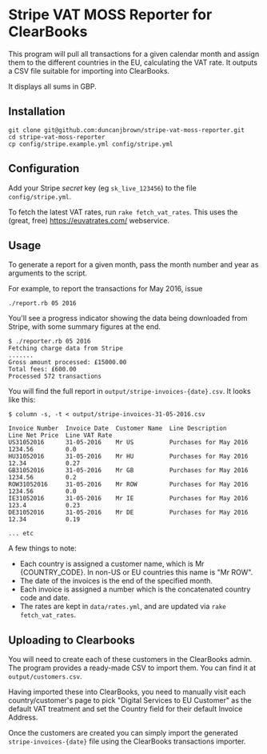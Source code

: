 # Stripe VAT MOSS Reporter for ClearBooks

This program will pull all transactions for a given calendar month and assign them to the different countries in the EU, 
calculating the VAT rate. It outputs a CSV file suitable for importing into ClearBooks.

It displays all sums in GBP.

## Installation

```
git clone git@github.com:duncanjbrown/stripe-vat-moss-reporter.git
cd stripe-vat-moss-reporter
cp config/stripe.example.yml config/stripe.yml
```

## Configuration

Add your Stripe _secret_ key (eg `sk_live_123456`) to the file `config/stripe.yml`.

To fetch the latest VAT rates, run `rake fetch_vat_rates`. This uses the (great, free) https://euvatrates.com/ webservice.

## Usage 

To generate a report for a given month, pass the month number and year as arguments to the script.

For example, to report the transactions for May 2016, issue

```
./report.rb 05 2016
```

You'll see a progress indicator showing the data being downloaded from Stripe, with some summary figures at the end.

```
$ ./reporter.rb 05 2016
Fetching charge data from Stripe
.......
Gross amount processed: £15000.00
Total fees: £600.00
Processed 572 transactions
```

You will find the full report in `output/stripe-invoices-{date}.csv`. It looks like this:

```
$ column -s, -t < output/stripe-invoices-31-05-2016.csv

Invoice Number  Invoice Date  Customer Name  Line Description        Line Net Price  Line VAT Rate
US31052016      31-05-2016    Mr US          Purchases for May 2016  1234.56         0.0
HU31052016      31-05-2016    Mr HU          Purchases for May 2016  12.34           0.27
GB31052016      31-05-2016    Mr GB          Purchases for May 2016  1234.56         0.2
ROW31052016     31-05-2016    Mr ROW         Purchases for May 2016  1234.56         0.0
IE31052016      31-05-2016    Mr IE          Purchases for May 2016  123.4           0.23
DE31052016      31-05-2016    Mr DE          Purchases for May 2016  12.34           0.19

... etc 
```

A few things to note:

- Each country is assigned a customer name, which is Mr {COUNTRY_CODE}. In non-US or EU countries this name is "Mr ROW".
- The date of the invoices is the end of the specified month.
- Each invoice is assigned a number which is the concatenated country code and date.
- The rates are kept in `data/rates.yml`, and are updated via `rake fetch_vat_rates`.

## Uploading to Clearbooks

You will need to create each of these customers in the ClearBooks admin. The program provides a ready-made CSV to import them.
You can find it at `output/customers.csv`.

Having imported these into ClearBooks, you need to manually visit each country/customer's page to pick "Digital Services to EU Customer" as the default VAT treatment and set the Country field for their default Invoice Address.

Once the customers are created you can simply import the generated `stripe-invoices-{date}` file using the ClearBooks transactions importer.
